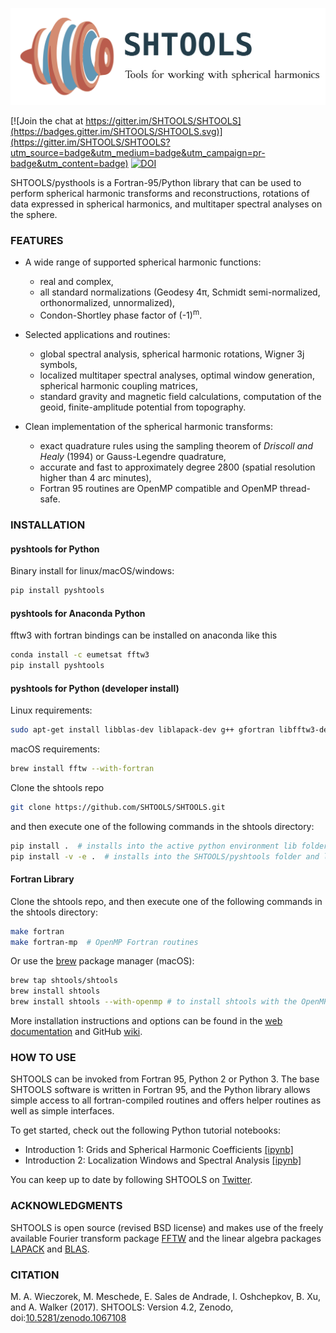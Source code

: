 ![LOGO](misc/logo.png)

[![Join the chat at https://gitter.im/SHTOOLS/SHTOOLS](https://badges.gitter.im/SHTOOLS/SHTOOLS.svg)](https://gitter.im/SHTOOLS/SHTOOLS?utm_source=badge&utm_medium=badge&utm_campaign=pr-badge&utm_content=badge)
[![DOI](https://zenodo.org/badge/doi/10.5281/zenodo.1067108.svg)](http://dx.doi.org/10.5281/zenodo.1067108)

SHTOOLS/pysthools is a Fortran-95/Python library that can be used to perform
spherical harmonic transforms and reconstructions, rotations of data expressed
in spherical harmonics, and multitaper spectral analyses on the sphere.

### FEATURES ###

* A wide range of supported spherical harmonic functions:
   * real and complex,
   * all standard normalizations (Geodesy 4&pi;, Schmidt semi-normalized, orthonormalized, unnormalized),
   * Condon-Shortley phase factor of (-1)<sup>m</sup>.

* Selected applications and routines:
   * global spectral analysis, spherical harmonic rotations, Wigner 3j symbols,
   * localized multitaper spectral analyses, optimal window generation, spherical harmonic coupling matrices,
   * standard gravity and magnetic field calculations, computation of the geoid, finite-amplitude potential from topography.

* Clean implementation of the spherical harmonic transforms:
  * exact quadrature rules using the sampling theorem of *Driscoll and Healy* (1994) or Gauss-Legendre quadrature,
  * accurate and fast to approximately degree 2800 (spatial resolution higher than 4 arc minutes),
  * Fortran 95 routines are OpenMP compatible and OpenMP thread-safe.

### INSTALLATION ###
#### pyshtools for Python ####

Binary install for linux/macOS/windows:
```bash
pip install pyshtools
```

#### pyshtools for Anaconda Python ####

fftw3 with fortran bindings can be installed on anaconda like this

```bash
conda install -c eumetsat fftw3
pip install pyshtools
```

#### pyshtools for Python (developer install) ####
Linux requirements:
```bash
sudo apt-get install libblas-dev liblapack-dev g++ gfortran libfftw3-dev tcsh
```
macOS requirements:
```bash
brew install fftw --with-fortran
```
Clone the shtools repo
```bash
git clone https://github.com/SHTOOLS/SHTOOLS.git
```
and then execute one of the following commands in the shtools directory:
```bash
pip install .  # installs into the active python environment lib folder
pip install -v -e .  # installs into the SHTOOLS/pyshtools folder and links to the active python environment
```
#### Fortran Library ####
Clone the shtools repo, and then execute one of the following commands in the shtools directory:
```bash
make fortran
make fortran-mp  # OpenMP Fortran routines
```
Or use the [brew](http://brew.sh/) package manager (macOS):
```bash
brew tap shtools/shtools
brew install shtools
brew install shtools --with-openmp # to install shtools with the OpenMP components.
```

More installation instructions and options can be found in the [web documentation](https://shtools.oca.eu) and GitHub 
[wiki](https://github.com/SHTOOLS/SHTOOLS/wiki).


### HOW TO USE ###

SHTOOLS can be invoked from Fortran 95, Python 2 or Python 3. The
base SHTOOLS software is written in Fortran 95, and the Python library allows
simple access to all fortran-compiled routines and offers helper routines as
well as simple interfaces.

To get started, check out the following Python tutorial notebooks:

* Introduction 1: Grids and Spherical Harmonic Coefficients [\[ipynb\]](examples/notebooks/Introduction-1.ipynb)
* Introduction 2: Localization Windows and Spectral Analysis [\[ipynb\]](examples/notebooks/Introduction-2.ipynb)

You can keep up to date by following SHTOOLS on [Twitter](https://twitter.com/pyshtools).

### ACKNOWLEDGMENTS ###
SHTOOLS is open source (revised BSD license) and makes use of the freely
available Fourier transform package
[FFTW](http://www.fftw.org) and the linear algebra packages
[LAPACK](http://www.netlib.org/lapack/) and
[BLAS](http://www.netlib.org/blas/).

### CITATION ###
M. A. Wieczorek, M. Meschede, E. Sales de Andrade, I. Oshchepkov, B. Xu, and A. Walker (2017). SHTOOLS: Version 4.2, Zenodo, doi:[10.5281/zenodo.1067108](http://doi.org/10.5281/zenodo.1067108)

